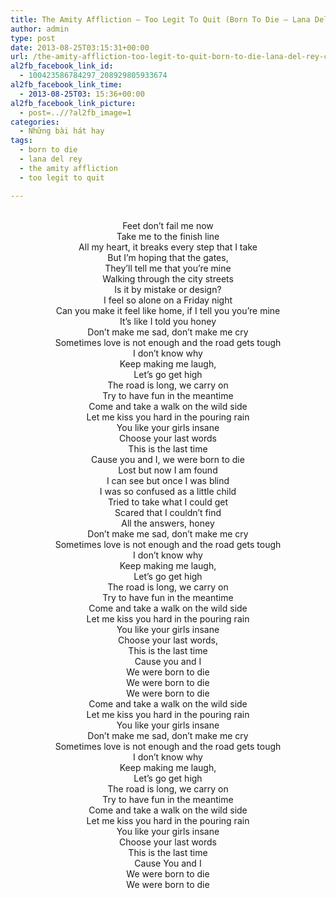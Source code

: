 ```yaml
---
title: The Amity Affliction – Too Legit To Quit (Born To Die – Lana Del Rey)
author: admin
type: post
date: 2013-08-25T03:15:31+00:00
url: /the-amity-affliction-too-legit-to-quit-born-to-die-lana-del-rey-cover/
al2fb_facebook_link_id:
  - 100423586784297_208929805933674
al2fb_facebook_link_time:
  - 2013-08-25T03: 15:36+00:00
al2fb_facebook_link_picture:
  - post=..//?al2fb_image=1
categories:
  - Những bài hát hay
tags:
  - born to die
  - lana del rey
  - the amity affliction
  - too legit to quit

---
```

<p style="text-align: center;">
  <br /> Feet don&#8217;t fail me now<br /> Take me to the finish line<br /> All my heart, it breaks every step that I take<br /> But I&#8217;m hoping that the gates,<br /> They&#8217;ll tell me that you&#8217;re mine<br /> Walking through the city streets<br /> Is it by mistake or design?<br /> I feel so alone on a Friday night<br /> Can you make it feel like home, if I tell you you&#8217;re mine<br /> It&#8217;s like I told you honey<br /> Don&#8217;t make me sad, don&#8217;t make me cry<br /> Sometimes love is not enough and the road gets tough<br /> I don&#8217;t know why<br /> Keep making me laugh,<br /> Let&#8217;s go get high<br /> The road is long, we carry on<br /> Try to have fun in the meantime<br /> Come and take a walk on the wild side<br /> Let me kiss you hard in the pouring rain<br /> You like your girls insane<br /> Choose your last words<br /> This is the last time<br /> Cause you and I, we were born to die<br /> Lost but now I am found<br /> I can see but once I was blind<br /> I was so confused as a little child<br /> Tried to take what I could get<br /> Scared that I couldn&#8217;t find<br /> All the answers, honey<br /> Don&#8217;t make me sad, don&#8217;t make me cry<br /> Sometimes love is not enough and the road gets tough<br /> I don&#8217;t know why<br /> Keep making me laugh,<br /> Let&#8217;s go get high<br /> The road is long, we carry on<br /> Try to have fun in the meantime<br /> Come and take a walk on the wild side<br /> Let me kiss you hard in the pouring rain<br /> You like your girls insane<br /> Choose your last words,<br /> This is the last time<br /> Cause you and I<br /> We were born to die<br /> We were born to die<br /> We were born to die<br /> Come and take a walk on the wild side<br /> Let me kiss you hard in the pouring rain<br /> You like your girls insane<br /> Don&#8217;t make me sad, don&#8217;t make me cry<br /> Sometimes love is not enough and the road gets tough<br /> I don&#8217;t know why<br /> Keep making me laugh,<br /> Let&#8217;s go get high<br /> The road is long, we carry on<br /> Try to have fun in the meantime<br /> Come and take a walk on the wild side<br /> Let me kiss you hard in the pouring rain<br /> You like your girls insane<br /> Choose your last words<br /> This is the last time<br /> Cause You and I<br /> We were born to die<br /> We were born to die
</p>

